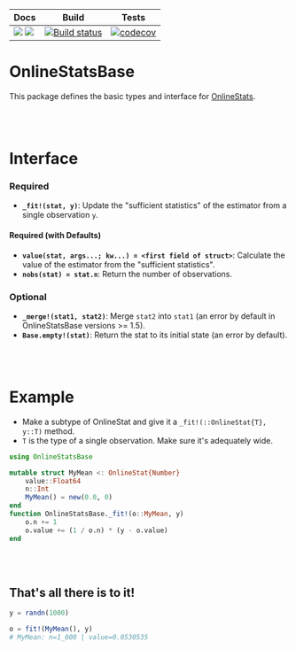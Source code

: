 
| Docs | Build | Tests |
|------|--------|-------|
| [![](https://img.shields.io/badge/docs-stable-blue.svg)](https://joshday.github.io/OnlineStats.jl/stable) [![](https://img.shields.io/badge/docs-latest-blue.svg)](https://joshday.github.io/OnlineStats.jl/latest)  | [![Build status](https://github.com/joshday/OnlineStatsBase.jl/workflows/CI/badge.svg)](https://github.com/joshday/OnlineStatsBase.jl/actions?query=workflow%3ACI+branch%3Amaster) | [![codecov](https://codecov.io/gh/joshday/OnlineStatsBase.jl/branch/master/graph/badge.svg)](https://codecov.io/gh/joshday/OnlineStatsBase.jl) |

# OnlineStatsBase

This package defines the basic types and interface for [OnlineStats](https://github.com/joshday/OnlineStats.jl).

<br><br>

# Interface

### Required

- **`_fit!(stat, y)`**: Update the "sufficient statistics" of the estimator from a single observation `y`.

#### Required (with Defaults)

- **`value(stat, args...; kw...) = <first field of struct>`**:  Calculate the value of the estimator from the "sufficient statistics".
- **`nobs(stat) = stat.n`**: Return the number of observations.

### Optional

- **`_merge!(stat1, stat2)`**: Merge `stat2` into `stat1` (an error by default in OnlineStatsBase versions >= 1.5).
- **`Base.empty!(stat)`**: Return the stat to its initial state (an error by default).

<br><br>

# Example

- Make a subtype of OnlineStat and give it a `_fit!(::OnlineStat{T}, y::T)` method.
- `T` is the type of a single observation.  Make sure it's adequately wide.

```julia
using OnlineStatsBase

mutable struct MyMean <: OnlineStat{Number}
    value::Float64
    n::Int
    MyMean() = new(0.0, 0)
end
function OnlineStatsBase._fit!(o::MyMean, y)
    o.n += 1
    o.value += (1 / o.n) * (y - o.value)
end
```

<br><br>

## That's all there is to it!

```julia
y = randn(1000)

o = fit!(MyMean(), y)
# MyMean: n=1_000 | value=0.0530535
```
